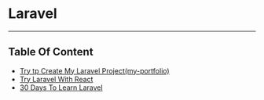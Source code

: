 # Laravel

---

## Table Of Content

- [Try tp Create My Laravel Project(my-portfolio)](./Laravel-my-portfolio.md)
- [Try Laravel With React](./Laravel-with-React.md)
- [30 Days To Learn Laravel](./30-days-to-learn-laravel.md)